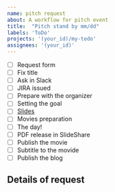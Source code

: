 ```yaml
---
name: pitch request
about: A workflow for pitch event
title:  "Pitch stand by mm/dd"
labels: 'ToDo'
projects: '(your_id)/my-todo'
assignees: '(your_id)'
---
```

- [ ] Request form
- [ ] Fix title
- [ ] Ask in Slack
- [ ] JIRA issued
- [ ] Prepare with the organizer
- [ ] Setting the goal
- [ ] [Slides]()
- [ ] Movies preparation
- [ ] The day!
- [ ] PDF release in SlideShare
- [ ] Publish the movie
- [ ] Subtitle to the movide
- [ ] Publish the blog

## Details of request

